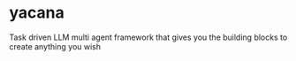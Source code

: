 # yacana
Task driven LLM multi agent framework that gives you the building blocks to create anything you wish
